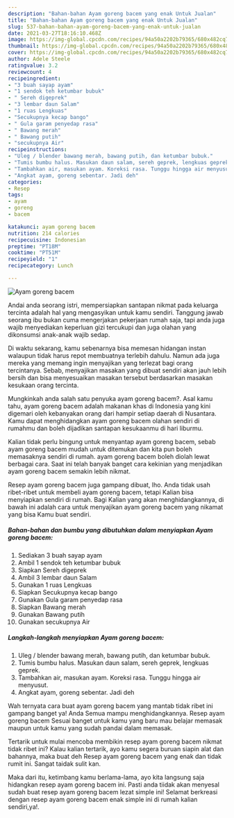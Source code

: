 ```yaml
---
description: "Bahan-bahan Ayam goreng bacem yang enak Untuk Jualan"
title: "Bahan-bahan Ayam goreng bacem yang enak Untuk Jualan"
slug: 537-bahan-bahan-ayam-goreng-bacem-yang-enak-untuk-jualan
date: 2021-03-27T18:16:10.468Z
image: https://img-global.cpcdn.com/recipes/94a50a2202b79365/680x482cq70/ayam-goreng-bacem-foto-resep-utama.jpg
thumbnail: https://img-global.cpcdn.com/recipes/94a50a2202b79365/680x482cq70/ayam-goreng-bacem-foto-resep-utama.jpg
cover: https://img-global.cpcdn.com/recipes/94a50a2202b79365/680x482cq70/ayam-goreng-bacem-foto-resep-utama.jpg
author: Adele Steele
ratingvalue: 3.2
reviewcount: 4
recipeingredient:
- "3 buah sayap ayam"
- "1 sendok teh ketumbar bubuk"
- " Sereh digeprek"
- "3 lembar daun Salam"
- "1 ruas Lengkuas"
- "Secukupnya kecap bango"
- " Gula garam penyedap rasa"
- " Bawang merah"
- " Bawang putih"
- "secukupnya Air"
recipeinstructions:
- "Uleg / blender bawang merah, bawang putih, dan ketumbar bubuk."
- "Tumis bumbu halus. Masukan daun salam, sereh geprek, lengkuas geprek."
- "Tambahkan air, masukan ayam. Koreksi rasa. Tunggu hingga air menyusut."
- "Angkat ayam, goreng sebentar. Jadi deh"
categories:
- Resep
tags:
- ayam
- goreng
- bacem

katakunci: ayam goreng bacem 
nutrition: 214 calories
recipecuisine: Indonesian
preptime: "PT18M"
cooktime: "PT51M"
recipeyield: "1"
recipecategory: Lunch

---
```



![Ayam goreng bacem](https://img-global.cpcdn.com/recipes/94a50a2202b79365/680x482cq70/ayam-goreng-bacem-foto-resep-utama.jpg)

Andai anda seorang istri, mempersiapkan santapan nikmat pada keluarga tercinta adalah hal yang mengasyikan untuk kamu sendiri. Tanggung jawab seorang ibu bukan cuma mengerjakan pekerjaan rumah saja, tapi anda juga wajib menyediakan keperluan gizi tercukupi dan juga olahan yang dikonsumsi anak-anak wajib sedap.

Di waktu  sekarang, kamu sebenarnya bisa memesan hidangan instan walaupun tidak harus repot membuatnya terlebih dahulu. Namun ada juga mereka yang memang ingin menyajikan yang terlezat bagi orang tercintanya. Sebab, menyajikan masakan yang dibuat sendiri akan jauh lebih bersih dan bisa menyesuaikan masakan tersebut berdasarkan masakan kesukaan orang tercinta. 



Mungkinkah anda salah satu penyuka ayam goreng bacem?. Asal kamu tahu, ayam goreng bacem adalah makanan khas di Indonesia yang kini digemari oleh kebanyakan orang dari hampir setiap daerah di Nusantara. Kamu dapat menghidangkan ayam goreng bacem olahan sendiri di rumahmu dan boleh dijadikan santapan kesukaanmu di hari liburmu.

Kalian tidak perlu bingung untuk menyantap ayam goreng bacem, sebab ayam goreng bacem mudah untuk ditemukan dan kita pun boleh memasaknya sendiri di rumah. ayam goreng bacem boleh diolah lewat berbagai cara. Saat ini telah banyak banget cara kekinian yang menjadikan ayam goreng bacem semakin lebih nikmat.

Resep ayam goreng bacem juga gampang dibuat, lho. Anda tidak usah ribet-ribet untuk membeli ayam goreng bacem, tetapi Kalian bisa menyiapkan sendiri di rumah. Bagi Kalian yang akan menghidangkannya, di bawah ini adalah cara untuk menyajikan ayam goreng bacem yang nikamat yang bisa Kamu buat sendiri.

<!--inarticleads1-->

##### Bahan-bahan dan bumbu yang dibutuhkan dalam menyiapkan Ayam goreng bacem:

1. Sediakan 3 buah sayap ayam
1. Ambil 1 sendok teh ketumbar bubuk
1. Siapkan  Sereh digeprek
1. Ambil 3 lembar daun Salam
1. Gunakan 1 ruas Lengkuas
1. Siapkan Secukupnya kecap bango
1. Gunakan  Gula garam penyedap rasa
1. Siapkan  Bawang merah
1. Gunakan  Bawang putih
1. Gunakan secukupnya Air




<!--inarticleads2-->

##### Langkah-langkah menyiapkan Ayam goreng bacem:

1. Uleg / blender bawang merah, bawang putih, dan ketumbar bubuk.
1. Tumis bumbu halus. Masukan daun salam, sereh geprek, lengkuas geprek.
1. Tambahkan air, masukan ayam. Koreksi rasa. Tunggu hingga air menyusut.
1. Angkat ayam, goreng sebentar. Jadi deh




Wah ternyata cara buat ayam goreng bacem yang mantab tidak ribet ini gampang banget ya! Anda Semua mampu menghidangkannya. Resep ayam goreng bacem Sesuai banget untuk kamu yang baru mau belajar memasak maupun untuk kamu yang sudah pandai dalam memasak.

Tertarik untuk mulai mencoba membikin resep ayam goreng bacem nikmat tidak ribet ini? Kalau kalian tertarik, ayo kamu segera buruan siapin alat dan bahannya, maka buat deh Resep ayam goreng bacem yang enak dan tidak rumit ini. Sangat taidak sulit kan. 

Maka dari itu, ketimbang kamu berlama-lama, ayo kita langsung saja hidangkan resep ayam goreng bacem ini. Pasti anda tiidak akan menyesal sudah buat resep ayam goreng bacem lezat simple ini! Selamat berkreasi dengan resep ayam goreng bacem enak simple ini di rumah kalian sendiri,ya!.

